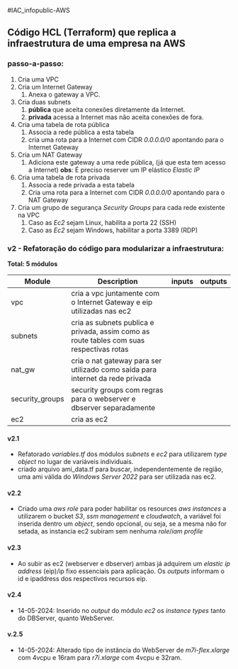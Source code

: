 #IAC_infopublic-AWS

## Código HCL (Terraform) que replica a infraestrutura de uma empresa na AWS

### passo-a-passo:

1. Cria uma VPC
2. Cria um Internet Gateway
    1. Anexa o gateway a VPC.
3. Cria duas subnets
    1. __pública__ que aceita conexões diretamente da Internet.
    2. __privada__ acessa a Internet mas não aceita conexões de fora.
4. Cria uma tabela de rota pública
    1. Associa a rede pública a esta tabela
    2. cria uma rota para a Internet com CIDR _0.0.0.0/0_ apontando para o Internet Gateway
5. Cria um NAT Gateway
    1. Adiciona este gateway a uma rede pública, (já que esta tem acesso a Internet)
    __obs__: É preciso reserver um IP elástico _Elastic IP_
6. Cria uma tabela de rota privada
    1. Associa a rede privada a esta tabela
    2. Cria uma rota para a Internet com CIDR _0.0.0.0/0_ apontando para o NAT Gateway
7. Cria um grupo de segurança _Security Groups_ para cada rede existente na VPC
    1. Caso as _Ec2_ sejam Linux, habilita a porta 22 (SSH)
    2. Caso as _Ec2_ sejam Windows, habilitar a porta 3389 (RDP)


### v2 - Refatoração do código para modularizar a infraestrutura:

__Total: 5 módulos__

Module | Description | inputs | outputs
-------|-------------|--------|---------
vpc    | cria a vpc juntamente com o Internet Gateway e eip utilizadas nas ec2 |
subnets| cria as subnets publica e privada, assim como as route tables com suas respectivas rotas |
nat_gw | cria o nat gateway para ser utilizado como saída para internet da rede privada |
security_groups | security groups com regras para o webserver e dbserver separadamente |
ec2 | cria as ec2 |

#### v2.1

- Refatorado _variables.tf_ dos módulos _subnets_ e _ec2_ para utilizarem _type object_ no lugar de variáveis individuais.
- criado arquivo ami_data.tf para buscar, independentemente de região, uma ami válida do _Windows Server 2022_ para ser utilizada nas ec2.

#### v2.2
- Criado uma _aws role_ para poder habilitar os resources _aws instances_ a utilizarem o bucket _S3_, _ssm management_ e _cloudwatch_, a variável foi inserida dentro um _object_, sendo opcional, ou seja, se a mesma não for setada, as instancia ec2 subiram sem nenhuma _role_/_iam profile_

#### v2.3
- Ao subir as ec2 (webserver e dbserver) ambas já adquirem um _elastic ip address_ (eip)/ip fixo essenciais para aplicação. Os _outputs_ informam o id e ipaddress dos respectivos recursos eip.

#### v2.4

- 14-05-2024: Inserido no _output_ do módulo _ec2_ os _instance types_ tanto do DBServer, quanto WebServer.

#### v.2.5
- 14-05-2024: Alterado tipo de instância do WebServer de _m7i-flex.xlarge_ com 4vcpu e 16ram para _r7i.xlarge_ com 4vcpu e 32ram.